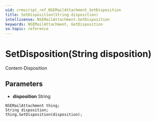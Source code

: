 ```yaml
---
uid: crmscript_ref_NSEMailAttachment_SetDisposition
title: SetDisposition(String disposition)
intellisense: NSEMailAttachment.SetDisposition
keywords: NSEMailAttachment, GetDisposition
so.topic: reference
---
```


# SetDisposition(String disposition)

Content-Disposition

## Parameters

* **disposition** String

```crmscript
NSEMailAttachment thing;
String disposition;
thing.SetDisposition(disposition);
```

